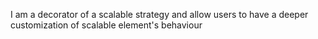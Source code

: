 I am a decorator of a scalable strategy and allow users to have a deeper customization of scalable element's behaviour